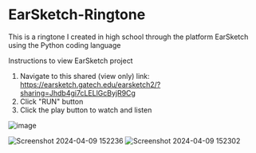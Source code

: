 # EarSketch-Ringtone

This is a ringtone I created in high school through the platform EarSketch using the Python coding language

Instructions to view EarSketch project
1. Navigate to this shared (view only) link: https://earsketch.gatech.edu/earsketch2/?sharing=Jhdb4gi7cLELlGcByjR9Cg
2. Click "RUN" button
3. Click the play button to watch and listen

![image](https://github.com/ErikSierra/EarSketch-Ringtone/assets/120680439/a5f0f3b9-4400-4aa1-b0cb-bda6f0d874d6)

![Screenshot 2024-04-09 152236](https://github.com/ErikSierra/EarSketch-Ringtone/assets/120680439/25abf724-dbaf-42a9-855f-1f688100c9fa)
![Screenshot 2024-04-09 152302](https://github.com/ErikSierra/EarSketch-Ringtone/assets/120680439/14ffc190-6449-4483-be2f-21f87ff9a651)




